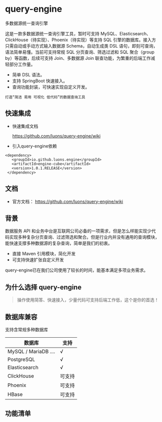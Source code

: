 # query-engine

多数据源统一查询引擎

这是一款多数据源统一查询引擎工具，暂时可支持 MySQL、Elasticsearch、ClickHouse（待实现）、Phoenix（待实现）等支持 SQL 引擎的数据库。接入方只需自动或手动方式输入数据源 Schema，自动生成类 DSL
语句，即刻可查询，语法简单易懂。当前可支持常规 SQL 分页查询、筛选过滤和 SQL 聚合（group by）等函数，后续可支持 Join、多数据源 Join 联查功能，为繁重的后端工作减轻部分工作量。

- 简单 DSL 语法。
- 支持 SpringBoot 快速接入。
- 查询功能封装，可快速实现自定义开发。

```
打造“简洁 易用 可视化 低代码”的数据查询工具
```

快速集成
-----------------------------------

- 快速集成文档

  https://github.com/luons/query-engine/wiki

- 引入query-engine依赖

```
<dependency>
   <groupId>io.github.luons.engine</groupId>
   <artifactId>engine-cube</artifactId>
   <version>1.0.1.RELEASE</version>
 </dependency>
```

文档
-----------------------------------

- 官方文档： https://github.com/luons/query-engine/wiki

背景
-----------------------------------
数据服务 API 和业务中台是互联网公司必备的一项需求，但是怎么样能实现少代码实现多种复杂分页查询、过滤筛选和聚合。但是行业内并没有通用的查询模块，能快速支撑多种数据源的复杂查询，简单是我们的初衷。

- 直接 Maven 引用模块，简化开发
- 可支持快速扩张自定义开发


query-engine已在我们公司使用了较长的时间，能基本满足多项业务需求。

为什么选择 query-engine
-----------------------------------
> 操作使用简答、快速接入，少量代码可支持后端工作低，这个是你的首选！

数据库兼容
-----------------------------------
支持含常规多种数据库

|  数据库   |  支持   |
| --- | --- |
|   MySQL / MariaDB ....   |  √   |
|   PostgreSQL   |  √   |
|  Elasticsearch   |  √   |
|  ClickHouse   |  可支持   |
|   Phoenix   |  可支持   |
|   HBase   |  可支持   |

功能清单
-----------------------------------





